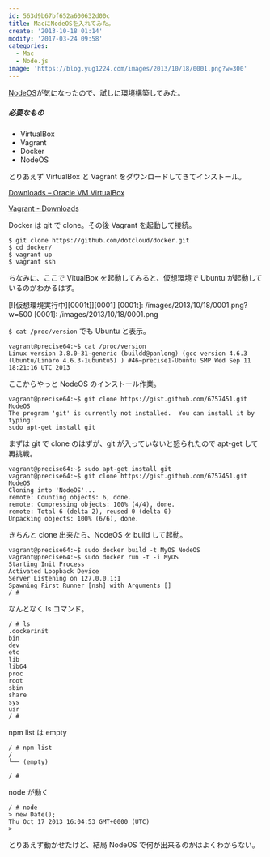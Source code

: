 ```yaml
---
id: 563d9b67bf652a600632d00c
title: MacにNodeOSを入れてみた。
create: '2013-10-18 01:14'
modify: '2017-03-24 09:58'
categories:
  - Mac
  - Node.js
image: 'https://blog.yug1224.com/images/2013/10/18/0001.png?w=300'
---
```


[NodeOS](http://nodeos.github.io)が気になったので、試しに環境構築してみた。

##### 必要なもの

- VirtualBox
- Vagrant
- Docker
- NodeOS

<!-- more -->

とりあえず VirtualBox と Vagrant をダウンロードしてきてインストール。

[Downloads – Oracle VM VirtualBox](https://www.virtualbox.org/wiki/Downloads)

[Vagrant - Downloads](http://downloads.vagrantup.com/)

Docker は git で clone。その後 Vagrant を起動して接続。

```
$ git clone https://github.com/dotcloud/docker.git
$ cd docker/
$ vagrant up
$ vagrant ssh
```

ちなみに、ここで VitualBox を起動してみると、仮想環境で Ubuntu が起動しているのがわかるはず。

[![仮想環境実行中][0001t]][0001]
[0001t]: /images/2013/10/18/0001.png?w=500
[0001]: /images/2013/10/18/0001.png

`$ cat /proc/version` でも Ubuntu と表示。

```
vagrant@precise64:~$ cat /proc/version
Linux version 3.8.0-31-generic (buildd@panlong) (gcc version 4.6.3 (Ubuntu/Linaro 4.6.3-1ubuntu5) ) #46~precise1-Ubuntu SMP Wed Sep 11 18:21:16 UTC 2013
```

ここからやっと NodeOS のインストール作業。

```
vagrant@precise64:~$ git clone https://gist.github.com/6757451.git NodeOS
The program 'git' is currently not installed.  You can install it by typing:
sudo apt-get install git
```

まずは git で clone のはずが、git が入っていないと怒られたので apt-get して再挑戦。

```
vagrant@precise64:~$ sudo apt-get install git
vagrant@precise64:~$ git clone https://gist.github.com/6757451.git NodeOS
Cloning into 'NodeOS'...
remote: Counting objects: 6, done.
remote: Compressing objects: 100% (4/4), done.
remote: Total 6 (delta 2), reused 0 (delta 0)
Unpacking objects: 100% (6/6), done.
```

きちんと clone 出来たら、NodeOS を build して起動。

```
vagrant@precise64:~$ sudo docker build -t MyOS NodeOS
vagrant@precise64:~$ sudo docker run -t -i MyOS
Starting Init Process
Activated Loopback Device
Server Listening on 127.0.0.1:1
Spawning First Runner [nsh] with Arguments []
/ #
```

なんとなく ls コマンド。

```
/ # ls
.dockerinit
bin
dev
etc
lib
lib64
proc
root
sbin
share
sys
usr
/ #
```

npm list は empty

```
/ # npm list
/
└── (empty)

/ #
```

node が動く

```
/ # node
> new Date();
Thu Oct 17 2013 16:04:53 GMT+0000 (UTC)
>
```

とりあえず動かせたけど、結局 NodeOS で何が出来るのかはよくわからない。
